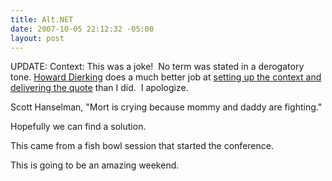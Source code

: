 ```yaml
---
title: Alt.NET
date: 2007-10-05 22:12:32 -05:00
layout: post
---
```


UPDATE: Context: This was a joke!  No term was stated in a derogatory tone. [Howard Dierking](http://blogs.msdn.com/howard_dierking/default.aspx) does a much better job at [setting up the context and delivering the quote](http://blogs.msdn.com/howard_dierking/archive/2007/10/05/alt-net-conference-opening-day-opening-thoughts.aspx) than I did.  I apologize.

Scott Hanselman, "Mort is crying because mommy and daddy are fighting."

Hopefully we can find a solution.

This came from a fish bowl session that started the conference.

This is going to be an amazing weekend.
